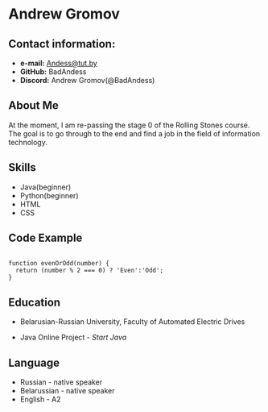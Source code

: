 # Andrew Gromov
## Contact information:

 * **e-mail:** Andess@tut.by
 * **GitHub:** BadAndess
 * **Discord:** Andrew Gromov(@BadAndess)
 ## About Me

 At the moment, I am re-passing the  stage 0 of the Rolling Stones course.
 The goal is to go through to the end and find a job in the field of information technology.

## Skills

* Java(beginner)
* Python(beginner)
* HTML
* CSS

## Code Example

```

function evenOrOdd(number) {
  return (number % 2 === 0) ? 'Even':'Odd';
}

```

## Education

* Belarusian-Russian University, Faculty of Automated Electric Drives

* Java Online Project -
*Start Java*


## Language

* Russian - native speaker
* Belarussian - native speaker
* English - A2
